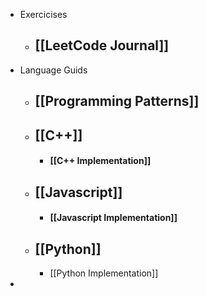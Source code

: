 - Exercicises
	- ## [[LeetCode Journal]]
- Language Guids
	- ## [[Programming Patterns]]
	- ## [[C++]]
		- #### [[C++ Implementation]]
	- ## [[Javascript]]
		- #### [[Javascript Implementation]]
	- ## [[Python]]
		- [[Python Implementation]]
-